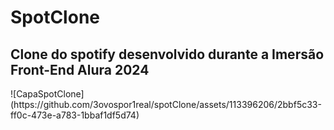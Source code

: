 <h1>SpotClone</h1>
<h2>Clone do spotify desenvolvido durante a Imersão Front-End Alura 2024</h2>
![CapaSpotClone](https://github.com/3ovospor1real/spotClone/assets/113396206/2bbf5c33-ff0c-473e-a783-1bbaf1df5d74)
